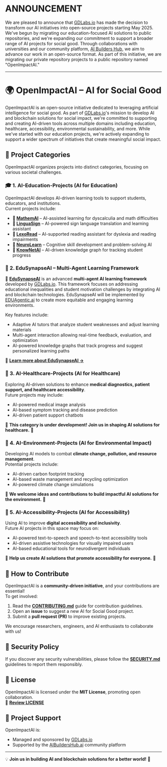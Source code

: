 # ANNOUNCEMENT

We are pleased to announce that [GDLabs.io](https://gdlabs.io) has made the decision to transform our AI initiatives into open-source projects starting May 2025. We've begun by migrating our education-focused AI solutions to public repositories, and we're expanding our commitment to support a broader range of AI projects for social good. Through collaborations with universities and our community platform, [AI Builders Hub](https://aibuildershub.ai), we aim to advance our work in an open-source format. As part of this initiative, we are migrating our private repository projects to a public repository named "OpenImpactAI."

---

# 🌍 OpenImpactAI – AI for Social Good

OpenImpactAI is an open-source initiative dedicated to leveraging artificial intelligence for social good. As part of [GDLabs.io](https://gdlabs.io)'s mission to develop AI and blockchain solutions for social impact, we're committed to supporting and creating AI-driven tools across multiple domains including education, healthcare, accessibility, environmental sustainability, and more. While we've started with our education projects, we're actively expanding to support a wider spectrum of initiatives that create meaningful social impact.

## 📌 Project Categories

OpenImpactAI organizes projects into distinct categories, focusing on various societal challenges.

### 🎓 1. AI-Education-Projects (AI for Education)

OpenImpactAI develops AI-driven learning tools to support students, educators, and institutions.  
Current projects include:

- **📌 [MathemAI](https://github.com/openimpactai/MathemAI)** – AI-assisted learning for dyscalculia and math difficulties  
- **📌 [LinguaSign](https://github.com/openimpactai/LinguaSign)** – AI-powered sign language translation and learning assistant  
- **📌 [LexoRead](https://github.com/openimpactai/LexoRead)** – AI-supported reading assistant for dyslexia and reading impairments  
- **📌 [NeuroLearn](https://github.com/openimpactai/NeuroLearn)** – Cognitive skill development and problem-solving AI  
- **📌 [KnowNetAI](https://github.com/openimpactai/KnowNetAI)** – AI-driven knowledge graph for tracking student progress  

### 🤖 2. EduSynapseAI – Multi-Agent Learning Framework

📌 **[EduSynapseAI](https://github.com/openimpactai/EduSynapseAI)** is an advanced **multi-agent AI learning framework** developed by [GDLabs.io](https://gdlabs.io). This framework focuses on addressing educational inequalities and student motivation challenges by integrating AI and blockchain technologies. EduSynapseAI will be implemented by [EDUAgentic.ai](https://eduagentic.ai) to create more equitable and engaging learning environments.

Key features include:
- Adaptive AI tutors that analyze student weaknesses and adjust learning materials
- Multi-agent interaction allowing real-time feedback, evaluation, and optimization
- AI-powered knowledge graphs that track progress and suggest personalized learning paths

📂 [**Learn more about EduSynapseAI →**](https://github.com/openimpactai/EduSynapseAI)

### 🏥 3. AI-Healthcare-Projects (AI for Healthcare)

Exploring AI-driven solutions to enhance **medical diagnostics, patient support, and healthcare accessibility**.  
Future projects may include:

- AI-powered medical image analysis  
- AI-based symptom tracking and disease prediction  
- AI-driven patient support chatbots  

🚧 **This category is under development! Join us in shaping AI solutions for healthcare.** 🚧

### 🌱 4. AI-Environment-Projects (AI for Environmental Impact)

Developing AI models to combat **climate change, pollution, and resource management**.  
Potential projects include:

- AI-driven carbon footprint tracking  
- AI-based waste management and recycling optimization  
- AI-powered climate change simulations  

🚧 **We welcome ideas and contributions to build impactful AI solutions for the environment.** 🚧

### 🦾 5. AI-Accessibility-Projects (AI for Accessibility)

Using AI to improve **digital accessibility and inclusivity**.  
Future AI projects in this space may focus on:

- AI-powered text-to-speech and speech-to-text accessibility tools  
- AI-driven assistive technologies for visually impaired users  
- AI-based educational tools for neurodivergent individuals  

🚧 **Help us create AI solutions that promote accessibility for everyone.** 🚧

## 🎯 How to Contribute

OpenImpactAI is a **community-driven initiative**, and your contributions are essential!  
To get involved:

1. Read the **[CONTRIBUTING.md](https://github.com/openimpactai/openimpactai/blob/main/CONTRIBUTING.md)** guide for contribution guidelines.  
2. Open an **issue** to suggest a new AI for Social Good project.  
3. Submit a **pull request (PR)** to improve existing projects.  

We encourage researchers, engineers, and AI enthusiasts to collaborate with us!

## 🔐 Security Policy

If you discover any security vulnerabilities, please follow the **[SECURITY.md](./SECURITY.md)** guidelines to report them responsibly.

## 📜 License

OpenImpactAI is licensed under the **MIT License**, promoting open collaboration.  
📂 [**Review LICENSE**](./LICENSE)

## 🔗 Project Support

OpenImpactAI is:
- Managed and sponsored by [GDLabs.io](https://gdlabs.io)
- Supported by the [AIBuildersHub.ai](https://aibuildershub.ai) community platform

---

💡 **Join us in building AI and blockchain solutions for a better world!** 🚀
